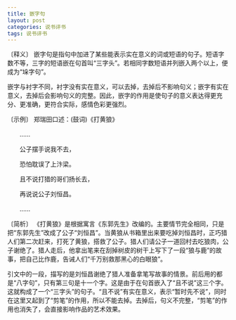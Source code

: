 ```yaml
---
title: 嵌字句
layout: post
categories: 说书评书
tags: 说书评书
---
```


〔释义〕 嵌字句是指句中加进了某些能表示实在意义的词或短语的句子。短语字数不等，三字的短语嵌在句首叫“三字头”。若相同字数短语并列嵌入两个以上，便成为“垛字句”。

嵌字与衬字不同，衬字没有实在意义，可以去掉，去掉后不影响句义；嵌字有实在意义，去掉后会影响句义的完整。因此，嵌字的作用是使句子的意义表达得更充分、更准确，更符合实际，感情色彩更强烈。

〔示例〕 郑瑞田口述：(鼓词)《打黄狼》

　　……

　　公子摆手说我不去，

　　恐怕耽误了上汴梁。

　　且不说打猎的哥们扬长去，

　　再说说公子刘恒昌。

　　……

〔简析〕 《打黄狼》是根据寓言《东郭先生》改编的。主要情节完全相同，只是把“东郭先生”改成了公子“刘恒昌”。当黄狼从书箱里出来要吃掉刘恒昌时，正巧猎人们第二次赶来，打死了黄狼，搭救了公子。猎人们请公子一道回村去吃狼肉，公子谢绝了。猎人走后，他拿出笔来在刮掉树皮的树干上写下了一段“狼与鹿”的故事，把自己比作鹿，告诫人们“千万别救那黑心的白眼狼”。

引文中的一段，描写的是刘恒昌谢绝了猎人准备拿笔写故事的情景。前后用的都是“八字句”，只有第三句是十一个字。这是由于在句首嵌入了“且不说”这三个字。这就构成了一个“三字头”的句子。“且不说”有实在意义，表示“暂时先不说”，同时在这里又起到了“剪笔”的作用，所以不能去掉。去掉后，句义不完整，“剪笔”的作用也消失了，会直接影响作品的艺术效果。 